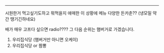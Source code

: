 
---
시원한거 먹고싶기도하고 뭐먹을지 애매한 이 상황에 메뉴 다양한 돈카춘?? (냉모밀 약간 땡기긴하네요)

배가 매우 고프다 싶으면 radio???? 
그 다음 순위는 햄버거로 가겠습니다.


1. 우리집식당  (햄버거만 아니면 오케이)
2. 우리집식당 or 짬뽕

